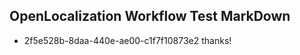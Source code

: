 ## OpenLocalization Workflow Test MarkDown
* 2f5e528b-8daa-440e-ae00-c1f7f10873e2 thanks!

<!--HONumber=Jul16_HO5-->


